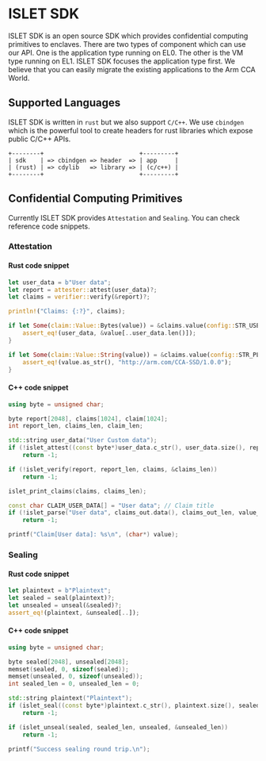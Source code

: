 # ISLET SDK
ISLET SDK is an open source SDK
which provides confidential computing primitives to enclaves.
There are two types of component which can use our API.
One is the application type running on EL0.
The other is the VM type running on EL1.
ISLET SDK focuses the application type first.
We believe that you can easily migrate
the existing applications to the Arm CCA World.

## Supported Languages
ISLET SDK is written in `rust` but we also support `C/C++`.
We use `cbindgen` which is the powerful tool
to create headers for rust libraries which expose public C/C++ APIs.

```
+--------+                           +---------+
| sdk    | => cbindgen => header  => | app     |
| (rust) | => cdylib   => library => | (c/c++) |
+--------+                           +---------+
```

## Confidential Computing Primitives
Currently ISLET SDK provides `Attestation` and `Sealing`. You can check reference code snippets.

### Attestation
#### Rust code snippet
```rust
let user_data = b"User data";
let report = attester::attest(user_data)?;
let claims = verifier::verify(&report)?;

println!("Claims: {:?}", claims);

if let Some(claim::Value::Bytes(value)) = &claims.value(config::STR_USER_DATA) {
    assert_eq!(user_data, &value[..user_data.len()]);
}

if let Some(claim::Value::String(value)) = &claims.value(config::STR_PLAT_PROFILE) {
    assert_eq!(value.as_str(), "http://arm.com/CCA-SSD/1.0.0");
}
```

#### C++ code snippet
```cpp
using byte = unsigned char;

byte report[2048], claims[1024], claim[1024];
int report_len, claims_len, claim_len;

std::string user_data("User Custom data");
if (!islet_attest((const byte*)user_data.c_str(), user_data.size(), report, &report_len))
    return -1;

if (!islet_verify(report, report_len, claims, &claims_len))
    return -1;

islet_print_claims(claims, claims_len);

const char CLAIM_USER_DATA[] = "User data"; // Claim title 
if (!islet_parse("User data", claims_out.data(), claims_out_len, value_out.data(), &value_out_len))
    return -1;

printf("Claim[User data]: %s\n", (char*) value);
```

### Sealing
#### Rust code snippet
```rust
let plaintext = b"Plaintext";
let sealed = seal(plaintext)?;
let unsealed = unseal(&sealed)?;
assert_eq!(plaintext, &unsealed[..]);   
```

#### C++ code snippet
```cpp
using byte = unsigned char;

byte sealed[2048], unsealed[2048];
memset(sealed, 0, sizeof(sealed));
memset(unsealed, 0, sizeof(unsealed));
int sealed_len = 0, unsealed_len = 0;

std::string plaintext("Plaintext");
if (islet_seal((const byte*)plaintext.c_str(), plaintext.size(), sealed, &sealed_len))
    return -1;

if (islet_unseal(sealed, sealed_len, unsealed, &unsealed_len))
    return -1;

printf("Success sealing round trip.\n");
```
